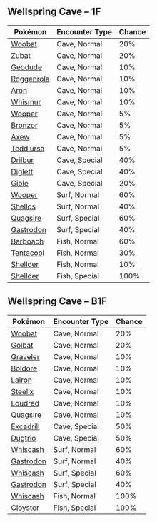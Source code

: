 ## Wellspring Cave – 1F

| Pokémon | Encounter Type | Chance |
| --- | --- | --- |
| [Woobat](../pokemon/woobat.md/) | Cave, Normal | 20% |
| [Zubat](../pokemon/zubat.md/) | Cave, Normal | 20% |
| [Geodude](../pokemon/geodude.md/) | Cave, Normal | 10% |
| [Roggenrola](../pokemon/roggenrola.md/) | Cave, Normal | 10% |
| [Aron](../pokemon/aron.md/) | Cave, Normal | 10% |
| [Whismur](../pokemon/whismur.md/) | Cave, Normal | 10% |
| [Wooper](../pokemon/wooper.md/) | Cave, Normal | 5% |
| [Bronzor](../pokemon/bronzor.md/) | Cave, Normal | 5% |
| [Axew](../pokemon/axew.md/) | Cave, Normal | 5% |
| [Teddiursa](../pokemon/teddiursa.md/) | Cave, Normal | 5% |
| [Drilbur](../pokemon/drilbur.md/) | Cave, Special | 40% |
| [Diglett](../pokemon/diglett.md/) | Cave, Special | 40% |
| [Gible](../pokemon/gible.md/) | Cave, Special | 20% |
| [Wooper](../pokemon/wooper.md/) | Surf, Normal | 60% |
| [Shellos](../pokemon/shellos.md/) | Surf, Normal | 40% |
| [Quagsire](../pokemon/quagsire.md/) | Surf, Special | 60% |
| [Gastrodon](../pokemon/gastrodon.md/) | Surf, Special | 40% |
| [Barboach](../pokemon/barboach.md/) | Fish, Normal | 60% |
| [Tentacool](../pokemon/tentacool.md/) | Fish, Normal | 30% |
| [Shellder](../pokemon/shellder.md/) | Fish, Normal | 10% |
| [Shellder](../pokemon/shellder.md/) | Fish, Special | 100% |

## Wellspring Cave – B1F

| Pokémon | Encounter Type | Chance |
| --- | --- | --- |
| [Woobat](../pokemon/woobat.md/) | Cave, Normal | 20% |
| [Golbat](../pokemon/golbat.md/) | Cave, Normal | 20% |
| [Graveler](../pokemon/graveler.md/) | Cave, Normal | 10% |
| [Boldore](../pokemon/boldore.md/) | Cave, Normal | 10% |
| [Lairon](../pokemon/lairon.md/) | Cave, Normal | 10% |
| [Steelix](../pokemon/steelix.md/) | Cave, Normal | 10% |
| [Loudred](../pokemon/loudred.md/) | Cave, Normal | 10% |
| [Quagsire](../pokemon/quagsire.md/) | Cave, Normal | 10% |
| [Excadrill](../pokemon/excadrill.md/) | Cave, Special | 50% |
| [Dugtrio](../pokemon/dugtrio.md/) | Cave, Special | 50% |
| [Whiscash](../pokemon/whiscash.md/) | Surf, Normal | 60% |
| [Gastrodon](../pokemon/gastrodon.md/) | Surf, Normal | 40% |
| [Whiscash](../pokemon/whiscash.md/) | Surf, Special | 60% |
| [Gastrodon](../pokemon/gastrodon.md/) | Surf, Special | 40% |
| [Whiscash](../pokemon/whiscash.md/) | Fish, Normal | 100% |
| [Cloyster](../pokemon/cloyster.md/) | Fish, Special | 100% |
